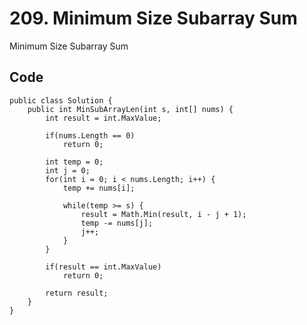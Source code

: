# 209. Minimum Size Subarray Sum
Minimum Size Subarray Sum

## Code
    public class Solution {
        public int MinSubArrayLen(int s, int[] nums) {
            int result = int.MaxValue;
            
            if(nums.Length == 0)
                return 0;
            
            int temp = 0;
            int j = 0;
            for(int i = 0; i < nums.Length; i++) {
                temp += nums[i];

                while(temp >= s) {
                    result = Math.Min(result, i - j + 1);
                    temp -= nums[j];
                    j++;
                }
            }
            
            if(result == int.MaxValue)
                return 0;
            
            return result;
        }
    }